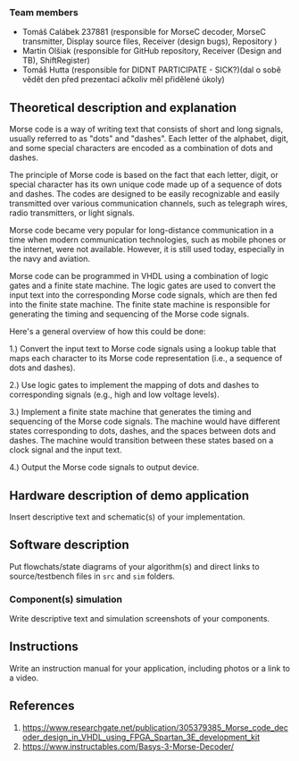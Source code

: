 ### Team members

* Tomáš Calábek 237881 (responsible for MorseC decoder, MorseC transmitter, Display source files, Receiver (design bugs), Repository )
* Martin Olšiak (responsible for GitHub repository, Receiver (Design and TB), ShiftRegister)
* Tomáš Hutta (responsible for DIDNT PARTICIPATE - SICK?)(dal o sobě vědět den před prezentací ačkoliv měl přidělené úkoly)


## Theoretical description and explanation

Morse code is a way of writing text that consists of short and long signals, usually referred to as "dots" and "dashes". Each letter of the alphabet, digit, and some special characters are encoded as a combination of dots and dashes.

The principle of Morse code is based on the fact that each letter, digit, or special character has its own unique code made up of a sequence of dots and dashes. The codes are designed to be easily recognizable and easily transmitted over various communication channels, such as telegraph wires, radio transmitters, or light signals.

Morse code became very popular for long-distance communication in a time when modern communication technologies, such as mobile phones or the internet, were not available. However, it is still used today, especially in the navy and aviation.

Morse code can be programmed in VHDL using a combination of logic gates and a finite state machine. The logic gates are used to convert the input text into the corresponding Morse code signals, which are then fed into the finite state machine. The finite state machine is responsible for generating the timing and sequencing of the Morse code signals.

Here's a general overview of how this could be done:

1.) Convert the input text to Morse code signals using a lookup table that maps each character to its Morse code representation (i.e., a sequence of dots and dashes).

2.) Use logic gates to implement the mapping of dots and dashes to corresponding signals (e.g., high and low voltage levels).

3.) Implement a finite state machine that generates the timing and sequencing of the Morse code signals. The machine would have different states corresponding to dots, dashes, and the spaces between dots and dashes. The machine would transition between these states based on a clock signal and the input text.

4.) Output the Morse code signals to output device.

## Hardware description of demo application

Insert descriptive text and schematic(s) of your implementation.

## Software description

Put flowchats/state diagrams of your algorithm(s) and direct links to source/testbench files in `src` and `sim` folders. 

### Component(s) simulation

Write descriptive text and simulation screenshots of your components.

## Instructions

Write an instruction manual for your application, including photos or a link to a video.

## References

1. https://www.researchgate.net/publication/305379385_Morse_code_decoder_design_in_VHDL_using_FPGA_Spartan_3E_development_kit 
2. https://www.instructables.com/Basys-3-Morse-Decoder/
